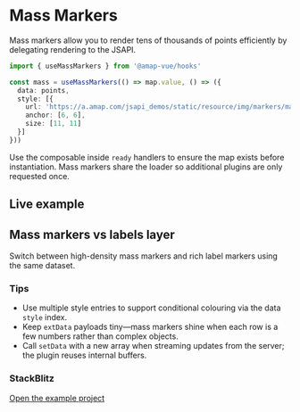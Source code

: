 # Mass Markers

Mass markers allow you to render tens of thousands of points efficiently by delegating rendering to the JSAPI.

```ts
import { useMassMarkers } from '@amap-vue/hooks'

const mass = useMassMarkers(() => map.value, () => ({
  data: points,
  style: [{
    url: 'https://a.amap.com/jsapi_demos/static/resource/img/markers/mark_b.png',
    anchor: [6, 6],
    size: [11, 11]
  }]
}))
```

Use the composable inside `ready` handlers to ensure the map exists before instantiation. Mass markers share the loader so additional plugins are only requested once.

## Live example

<ClientOnly>
  <UseMassMarkersHookDemo />
</ClientOnly>

## Mass markers vs labels layer

Switch between high-density mass markers and rich label markers using the same dataset.

<ClientOnly>
  <MassMarksComparisonDemo />
</ClientOnly>

<script setup lang="ts">
import UseMassMarkersHookDemo from '../examples/hooks/UseMassMarkersHookDemo.vue'
import MassMarksComparisonDemo from '../examples/MassMarksComparisonDemo.vue'
</script>

### Tips

- Use multiple style entries to support conditional colouring via the data `style` index.
- Keep `extData` payloads tiny—mass markers shine when each row is a few numbers rather than complex objects.
- Call `setData` with a new array when streaming updates from the server; the plugin reuses internal buffers.

### StackBlitz

[Open the example project](https://stackblitz.com/github/your-org/amap-vue-kit/tree/main/examples/basic)
